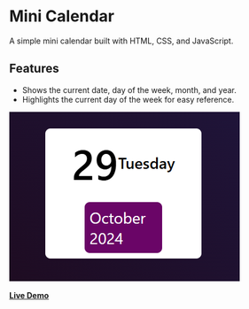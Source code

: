 
# Mini Calendar

A simple mini calendar built with HTML, CSS, and JavaScript.

## Features

- Shows the current date, day of the week, month, and year.
- Highlights the current day of the week for easy reference.

![Mini Calendar Screenshot](image.png)

[**Live Demo**](https://toqaezzatly.github.io/mini-calendar/)

